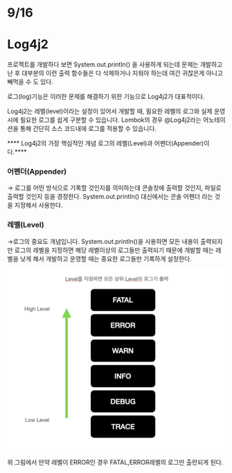 # 9/16

# Log4j2

프로젝트를 개발하다 보면 System.out.println() 을 사용하게 되는데 문제는 개발하고 난 후 대부분의 이런 출력 함수들은 다 삭제하거나 지워야 하는데 여간 귀찮은게 아니고 빼먹을 수 도 있다.

로그(log)기능은 이러한 문제를 해결하기 위한 기능으로 Log4j2가 대표적이다.

Log4j2는 레벨(level)이라는 설정이 있어서 개발할 때,  필요한 레벨의 로그와 실제 운영 시에 필요한 로그를 쉽게 구분할 수 있습니다. Lombok의 경우 @Log4j2라는 어노테이션을 통해 간단히 소스 코드내에 로그를 적용할 수 있습니다.

**** Log4j2의 가장 핵심적인 개념 로그의 레벨(Level)과 어펜더(Appender)이다.****

### 어펜더(Appender)

→ 로그를 어떤 방식으로 기록할 것인지를 의미하는데 콘솔창에 출력할 것인지, 파일로 출력할 것인지 등을 경정한다. System.out.println() 대신에서는 콘솔 어펜더 라는 것을 지정해서 사용한다.

### 레벨(Level)

→로그의 중요도 개념입니다. System.out.println()을 사용하면 모든 내용이 출력되지만 로그의 레벨을 지정하면 해당 레벨이상의 로그들만 출력되기 때문에 개발할 때는 레벨을 낮게 해서 개발하고 운영할 때는 중요한 로그들만 기록하게 설정한다.

![Untitled](./assets/0916-1.png)

위 그림에서 만약 레벨이 ERROR인 경우 FATAL,ERROR레벨의 로그만 출련되게 된다.